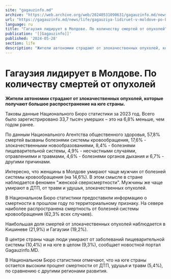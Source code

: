 ```yaml
---
site: "gagauzinfo.md"
archive: "https://web.archive.org/web/20240531090631/gagauzinfo.md/news/life/gagauziya-lidiruet-v-moldove-po-kolichestvu-smertei-ot-opuholei"
url: "https://gagauzinfo.md/news/life/gagauziya-lidiruet-v-moldove-po-kolichestvu-smertei-ot-opuholei"
language: ru
title: "Гагаузия лидирует в Молдове. По количеству смертей от опухолей"
publication: '[[Gagauzinfo]]'
published: '2024-05-28'
section: life
description: "Жители автономии страдают от злокачественных опухолей, которые получают большое распространение на юге страны."
---
```


# Гагаузия лидирует в Молдове. По количеству смертей от опухолей

**Жители автономии страдают от злокачественных опухолей, которые получают большое распространение на юге страны.**

Таковы данные Национального Бюро статистики за 2023 год. Всего было зарегистрировано 33,7 тысяч умерших – это на 6,8% меньше, чем годом ранее.

По данным Национального Агентства общественного здоровья, 57,8% смертей вызваны болезнями системы кровообращения, 17,6% - злокачественными новообразованиями, 8,4% - болезнями пищеварительной системы, 4,9% - несчастными случаями, отравлениями и травмами, 4,6% - болезнями органов дыхания и 6,7% - другими причинами.

Интересно, что женщины в Молдове умирают чаще мужчин от болезней системы кровообращения (на 14,6%). В этом смысле в стране наблюдается феномен "женской сверхсмертности". Мужчины же чаще умирают в ДТП, от травм и удушья, злокачественных опухолей.

В Национальном Бюро статистики предоставили информацию о смертности в прошлом году по территориальному признаку. На севере наиболее распространена смертность от болезней системы кровообращения (62,3% всех случаев).

Наибольшая доля смертей от злокачественных опухолей наблюдается в Кишиневе (21,9%) и Гагаузии (19,2%).

В центре страны чаще люди умирают от заболеваний пищеварительной системы (10,4%) и на юге в целом (9,3%), сообщает новостной портал Gagauzinfo.MD.

В Национальном Бюро статистики отмечают, что на юге страны остается высоким процент смертности от ДТП, удушья и травм (5,4%), по сравнению с другими регионами развития.